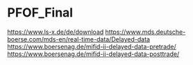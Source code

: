 # PFOF_Final


https://www.ls-x.de/de/download
https://www.mds.deutsche-boerse.com/mds-en/real-time-data/Delayed-data
https://www.boersenag.de/mifid-ii-delayed-data-pretrade/
https://www.boersenag.de/mifid-ii-delayed-data-posttrade/
